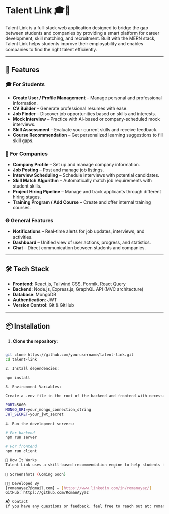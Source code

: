 # Talent Link 🎓💼

Talent Link is a full-stack web application designed to bridge the gap between students and companies by providing a smart platform for career development, skill matching, and recruitment. Built with the MERN stack, Talent Link helps students improve their employability and enables companies to find the right talent efficiently.

---

## 🚀 Features

### 🎓 For Students
- **Create User / Profile Management** – Manage personal and professional information.
- **CV Builder** – Generate professional resumes with ease.
- **Job Finder** – Discover job opportunities based on skills and interests.
- **Mock Interview** – Practice with AI-based or company-scheduled mock interviews.
- **Skill Assessment** – Evaluate your current skills and receive feedback.
- **Course Recommendation** – Get personalized learning suggestions to fill skill gaps.

### 🏢 For Companies
- **Company Profile** – Set up and manage company information.
- **Job Posting** – Post and manage job listings.
- **Interview Scheduling** – Schedule interviews with potential candidates.
- **Skill Match Algorithm** – Automatically match job requirements with student skills.
- **Project Hiring Pipeline** – Manage and track applicants through different hiring stages.
- **Training Program / Add Course** – Create and offer internal training courses.

### 🌐 General Features
- **Notifications** – Real-time alerts for job updates, interviews, and activities.
- **Dashboard** – Unified view of user actions, progress, and statistics.
- **Chat** – Direct communication between students and companies.

---

## 🛠 Tech Stack

- **Frontend**: React.js, Tailwind CSS, Formik, React Query
- **Backend**: Node.js, Express.js, GraphQL API (MVC architecture)
- **Database**: MongoDB
- **Authentication**: JWT
- **Version Control**: Git & GitHub

---

## 📦 Installation

1. **Clone the repository:**

```bash

git clone https://github.com/yourusername/talent-link.git
cd talent-link

2. Install dependencies:

npm install

3. Environment Variables: 

Create a .env file in the root of the backend and frontend with necessary credentials:

PORT=5000
MONGO_URI=your_mongo_connection_string
JWT_SECRET=your_jwt_secret

4. Run the development servers:

# For backend
npm run server

# For frontend
npm run client

🧠 How It Works
Talent Link uses a skill-based recommendation engine to help students find jobs and courses. It also lets companies analyze and track candidate progress, conduct mock interviews, and provide training opportunities—all in one place.

📸 Screenshots (Coming Soon)

👨‍💻 Developed By
[romanayaz7@gmail.com] – [https://www.linkedin.com/in/romanayaz/]
GitHub: https://github.com/RomanAyyaz

📬 Contact
If you have any questions or feedback, feel free to reach out at: romanayaz7@gmail.com